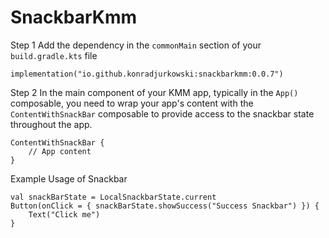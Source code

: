 # SnackbarKmm

Step 1
Add the dependency in the `commonMain` section of your `build.gradle.kts` file

    implementation("io.github.konradjurkowski:snackbarkmm:0.0.7")

Step 2
In the main component of your KMM app, typically in the `App()` composable, you need to wrap your app's content with the `ContentWithSnackBar` composable to provide access to the snackbar state throughout the app.

    ContentWithSnackBar {
        // App content
    }

Example Usage of Snackbar

    val snackBarState = LocalSnackbarState.current
    Button(onClick = { snackBarState.showSuccess("Success Snackbar") }) {
        Text("Click me")
    }

